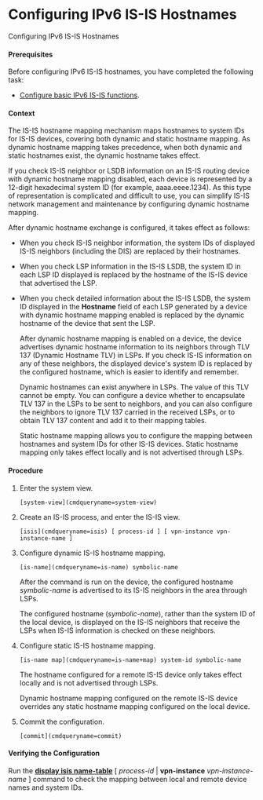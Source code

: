 Configuring IPv6 IS-IS Hostnames
================================

Configuring IPv6 IS-IS Hostnames

#### Prerequisites

Before configuring IPv6 IS-IS hostnames, you have completed the following task:

* [Configure basic IPv6 IS-IS functions](vrp_isis_ipv6_cfg_0011.html).

#### Context

The IS-IS hostname mapping mechanism maps hostnames to system IDs for IS-IS devices, covering both dynamic and static hostname mapping. As dynamic hostname mapping takes precedence, when both dynamic and static hostnames exist, the dynamic hostname takes effect.

If you check IS-IS neighbor or LSDB information on an IS-IS routing device with dynamic hostname mapping disabled, each device is represented by a 12-digit hexadecimal system ID (for example, aaaa.eeee.1234). As this type of representation is complicated and difficult to use, you can simplify IS-IS network management and maintenance by configuring dynamic hostname mapping.

After dynamic hostname exchange is configured, it takes effect as follows:

* When you check IS-IS neighbor information, the system IDs of displayed IS-IS neighbors (including the DIS) are replaced by their hostnames.
* When you check LSP information in the IS-IS LSDB, the system ID in each LSP ID displayed is replaced by the hostname of the IS-IS device that advertised the LSP.
* When you check detailed information about the IS-IS LSDB, the system ID displayed in the **Hostname** field of each LSP generated by a device with dynamic hostname mapping enabled is replaced by the dynamic hostname of the device that sent the LSP.
  
  After dynamic hostname mapping is enabled on a device, the device advertises dynamic hostname information to its neighbors through TLV 137 (Dynamic Hostname TLV) in LSPs. If you check IS-IS information on any of these neighbors, the displayed device's system ID is replaced by the configured hostname, which is easier to identify and remember.
  
  Dynamic hostnames can exist anywhere in LSPs. The value of this TLV cannot be empty. You can configure a device whether to encapsulate TLV 137 in the LSPs to be sent to neighbors, and you can also configure the neighbors to ignore TLV 137 carried in the received LSPs, or to obtain TLV 137 content and add it to their mapping tables.
  
  Static hostname mapping allows you to configure the mapping between hostnames and system IDs for other IS-IS devices. Static hostname mapping only takes effect locally and is not advertised through LSPs.


#### Procedure

1. Enter the system view.
   
   
   ```
   [system-view](cmdqueryname=system-view)
   ```
2. Create an IS-IS process, and enter the IS-IS view.
   
   
   ```
   [isis](cmdqueryname=isis) [ process-id ] [ vpn-instance vpn-instance-name ]
   ```
3. Configure dynamic IS-IS hostname mapping.
   
   
   ```
   [is-name](cmdqueryname=is-name) symbolic-name
   ```
   
   
   
   After the command is run on the device, the configured hostname *symbolic-name* is advertised to its IS-IS neighbors in the area through LSPs.
   
   The configured hostname (*symbolic-name*), rather than the system ID of the local device, is displayed on the IS-IS neighbors that receive the LSPs when IS-IS information is checked on these neighbors.
4. Configure static IS-IS hostname mapping.
   
   
   ```
   [is-name map](cmdqueryname=is-name+map) system-id symbolic-name
   ```
   
   
   
   The hostname configured for a remote IS-IS device only takes effect locally and is not advertised through LSPs.
   
   Dynamic hostname mapping configured on the remote IS-IS device overrides any static hostname mapping configured on the local device.
5. Commit the configuration.
   
   
   ```
   [commit](cmdqueryname=commit)
   ```

#### Verifying the Configuration

Run the [**display isis name-table**](cmdqueryname=display+isis+name-table) [ *process-id* | **vpn-instance** *vpn-instance-name* ] command to check the mapping between local and remote device names and system IDs.